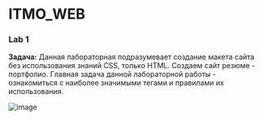 # ITMO_WEB

### Lab 1
**Задача:** Данная лабораторная подразумевает создание макета сайта без использования знаний CSS, только HTML. Создаем сайт резюме - портфолио. Главная задача данной лабораторной работы - ознакомиться с наиболее значимыми тегами и правилами их использования.

![image](https://user-images.githubusercontent.com/71187647/191131590-7df2f64c-7181-4d46-97db-01ea7eb02d49.png)
